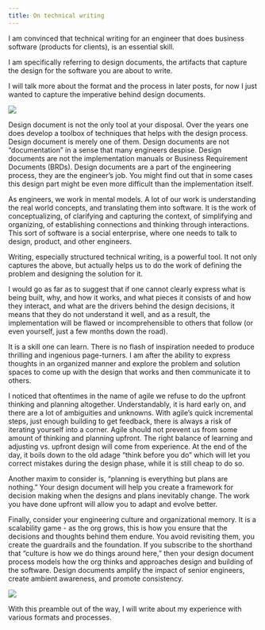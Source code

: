 ```yaml
---
title: On technical writing
---
```


I am convinced that technical writing for an engineer that does business software (products for clients), is an essential skill.

I am specifically referring to design documents, the artifacts that capture the design for the software you are about to write.

I will talk more about the format and the process in later posts, for now I just wanted to capture the imperative behind design documents.

![](/assets/img/typewriter-bath.png)

Design document is not the only tool at your disposal. Over the years one does develop a toolbox of techniques that helps with the design process. Design document is merely one of them. Design documents are not “documentation” in a sense that many engineers despise. Design documents are not the implementation manuals or Business Requirement Documents (BRDs). Design documents are a part of the engineering process, they are the engineer’s job. You might find out that in some cases this design part might be even more difficult than the implementation itself.

As engineers, we work in mental models. A lot of our work is understanding the real world concepts, and translating them into software. It is the work of conceptualizing, of clarifying and capturing the context, of simplifying and organizing, of establishing connections and thinking through interactions. This sort of software is a social enterprise, where one needs to talk to design, product, and other engineers.

Writing, especially structured technical writing, is a powerful tool. It not only captures the above, but actually helps us to do the work of defining the problem and designing the solution for it.

I would go as far as to suggest that if one cannot clearly express what is being built, why, and how it works, and what pieces it consists of and how they interact, and what are the drivers behind the design decisions, it means that they do not understand it well, and as a result, the implementation will be flawed or incomprehensible to others that follow (or even yourself, just a few months down the road).

It is a skill one can learn. There is no flash of inspiration needed to produce thrilling and ingenious page-turners. I am after the ability to express thoughts in an organized manner and explore the problem and solution spaces to come up with the design that works and then communicate it to others.

I noticed that oftentimes in the name of agile we refuse to do the upfront thinking and planning altogether. Understandably, it is hard early on, and there are a lot of ambiguities and unknowns. With agile’s quick incremental steps, just enough building to get feedback, there is always a risk of iterating yourself into a corner. Agile should not prevent us from some amount of thinking and planning upfront. The right balance of learning and adjusting vs. upfront design will come from experience. At the end of the day, it boils down to the old adage “think before you do” which will let you correct mistakes during the design phase, while it is still cheap to do so.

Another maxim to consider is, “planning is everything but plans are nothing.” Your design document will help you create a framework for decision making when the designs and plans inevitably change. The work you have done upfront will allow you to adapt and evolve better.

Finally, consider your engineering culture and organizational memory. It is a scalability game - as the org grows, this is how you ensure that the decisions and thoughts behind them endure. You avoid revisiting them, you create the guardrails and the foundation. If you subscribe to the shorthand that “culture is how we do things around here,” then your design document process models how the org thinks and approaches design and building of the software. Design documents amplify the impact of senior engineers, create ambient awareness, and promote consistency.

![](/assets/img/reading-subway.jpg)

With this preamble out of the way, I will write about my experience with various formats and processes.
